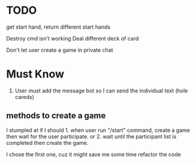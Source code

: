 # TODO

get start hand, return different start hands

Destroy cmd isn't working
Deal different deck of card

Don't let user create a game in private chat


# Must Know

1. User must add the message bot so I can send the individual text (hole careds)


## methods to create a game

I stumpled at if I should 1. when user run "/start" command, create a game then wait for the user participate. or 2. wait until the participant list is completed then create the game.

I chose the first one, cuz it might save me some time refactor the code
